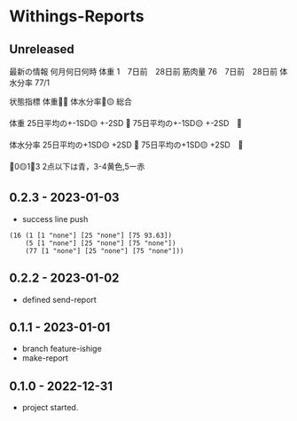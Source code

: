 # Withings-Reports

## Unreleased

最新の情報
何月何日何時
体重 1　7日前　28日前
筋肉量 76　7日前　28日前
体水分率 77/1

状態指標
体重🔵🔵
体水分率🔵🟡
総合

体重
25日平均の+-1SD🟡 +-2SD  🔴
75日平均の+-1SD🟡 +-2SD　🔴

体水分率
25日平均の+1SD🟡 +2SD  🔴
75日平均の+1SD🟡 +2SD　🔴

🔵0🟡1🔴3
 2点以下は青，3-4黄色,5ー赤

## 0.2.3 - 2023-01-03
- success line push
```
(16 (1 [1 "none"] [25 "none"] [75 93.63])
    (5 [1 "none"] [25 "none"] [75 "none"])
    (77 [1 "none"] [25 "none"] [75 "none"]))
```

## 0.2.2 - 2023-01-02
- defined send-report

## 0.1.1 - 2023-01-01
- branch feature-ishige
- make-report

## 0.1.0 - 2022-12-31
- project started.
